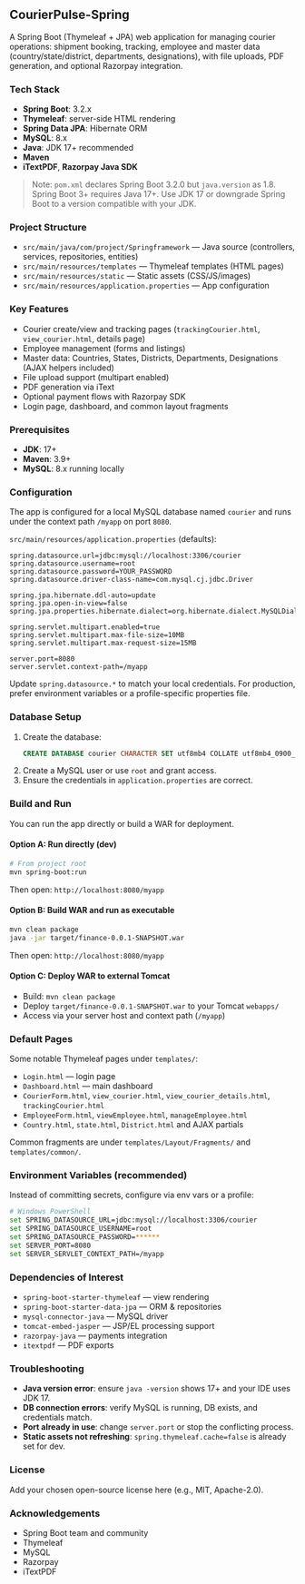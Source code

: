 ## CourierPulse-Spring

A Spring Boot (Thymeleaf + JPA) web application for managing courier operations: shipment booking, tracking, employee and master data (country/state/district, departments, designations), with file uploads, PDF generation, and optional Razorpay integration.

### Tech Stack
- **Spring Boot**: 3.2.x
- **Thymeleaf**: server-side HTML rendering
- **Spring Data JPA**: Hibernate ORM
- **MySQL**: 8.x
- **Java**: JDK 17+ recommended
- **Maven**
- **iTextPDF**, **Razorpay Java SDK**

> Note: `pom.xml` declares Spring Boot 3.2.0 but `java.version` as 1.8. Spring Boot 3+ requires Java 17+. Use JDK 17 or downgrade Spring Boot to a version compatible with your JDK.

### Project Structure
- `src/main/java/com/project/Springframework` — Java source (controllers, services, repositories, entities)
- `src/main/resources/templates` — Thymeleaf templates (HTML pages)
- `src/main/resources/static` — Static assets (CSS/JS/images)
- `src/main/resources/application.properties` — App configuration

### Key Features
- Courier create/view and tracking pages (`trackingCourier.html`, `view_courier.html`, details page)
- Employee management (forms and listings)
- Master data: Countries, States, Districts, Departments, Designations (AJAX helpers included)
- File upload support (multipart enabled)
- PDF generation via iText
- Optional payment flows with Razorpay SDK
- Login page, dashboard, and common layout fragments

### Prerequisites
- **JDK**: 17+
- **Maven**: 3.9+
- **MySQL**: 8.x running locally

### Configuration
The app is configured for a local MySQL database named `courier` and runs under the context path `/myapp` on port `8080`.

`src/main/resources/application.properties` (defaults):

```properties
spring.datasource.url=jdbc:mysql://localhost:3306/courier
spring.datasource.username=root
spring.datasource.password=YOUR_PASSWORD
spring.datasource.driver-class-name=com.mysql.cj.jdbc.Driver

spring.jpa.hibernate.ddl-auto=update
spring.jpa.open-in-view=false
spring.jpa.properties.hibernate.dialect=org.hibernate.dialect.MySQLDialect

spring.servlet.multipart.enabled=true
spring.servlet.multipart.max-file-size=10MB
spring.servlet.multipart.max-request-size=15MB

server.port=8080
server.servlet.context-path=/myapp
```

Update `spring.datasource.*` to match your local credentials. For production, prefer environment variables or a profile-specific properties file.

### Database Setup
1. Create the database:
   ```sql
   CREATE DATABASE courier CHARACTER SET utf8mb4 COLLATE utf8mb4_0900_ai_ci;
   ```
2. Create a MySQL user or use `root` and grant access.
3. Ensure the credentials in `application.properties` are correct.

### Build and Run
You can run the app directly or build a WAR for deployment.

#### Option A: Run directly (dev)
```bash
# From project root
mvn spring-boot:run
```
Then open: `http://localhost:8080/myapp`

#### Option B: Build WAR and run as executable
```bash
mvn clean package
java -jar target/finance-0.0.1-SNAPSHOT.war
```
Then open: `http://localhost:8080/myapp`

#### Option C: Deploy WAR to external Tomcat
- Build: `mvn clean package`
- Deploy `target/finance-0.0.1-SNAPSHOT.war` to your Tomcat `webapps/`
- Access via your server host and context path (`/myapp`)

### Default Pages
Some notable Thymeleaf pages under `templates/`:
- `Login.html` — login page
- `Dashboard.html` — main dashboard
- `CourierForm.html`, `view_courier.html`, `view_courier_details.html`, `trackingCourier.html`
- `EmployeeForm.html`, `viewEmployee.html`, `manageEmployee.html`
- `Country.html`, `state.html`, `District.html` and AJAX partials

Common fragments are under `templates/Layout/Fragments/` and `templates/common/`.

### Environment Variables (recommended)
Instead of committing secrets, configure via env vars or a profile:
```bash
# Windows PowerShell
set SPRING_DATASOURCE_URL=jdbc:mysql://localhost:3306/courier
set SPRING_DATASOURCE_USERNAME=root
set SPRING_DATASOURCE_PASSWORD=******
set SERVER_PORT=8080
set SERVER_SERVLET_CONTEXT_PATH=/myapp
```

### Dependencies of Interest
- `spring-boot-starter-thymeleaf` — view rendering
- `spring-boot-starter-data-jpa` — ORM & repositories
- `mysql-connector-java` — MySQL driver
- `tomcat-embed-jasper` — JSP/EL processing support
- `razorpay-java` — payments integration
- `itextpdf` — PDF exports

### Troubleshooting
- **Java version error**: ensure `java -version` shows 17+ and your IDE uses JDK 17.
- **DB connection errors**: verify MySQL is running, DB exists, and credentials match.
- **Port already in use**: change `server.port` or stop the conflicting process.
- **Static assets not refreshing**: `spring.thymeleaf.cache=false` is already set for dev.

### License
Add your chosen open-source license here (e.g., MIT, Apache-2.0).

### Acknowledgements
- Spring Boot team and community
- Thymeleaf
- MySQL
- Razorpay
- iTextPDF
